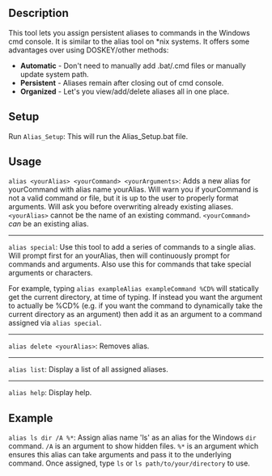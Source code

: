 ## Description
This tool lets you assign persistent aliases to commands in the Windows cmd console. It is similar to the alias tool on *nix systems. It offers some advantages over using DOSKEY/other methods:
* **Automatic** - Don't need to manually add .bat/.cmd files or manually update system path.
* **Persistent** - Aliases remain after closing out of cmd console.
* **Organized** - Let's you view/add/delete aliases all in one place.

## Setup
Run `Alias_Setup`: This will run the Alias_Setup.bat file.

## Usage
`alias <yourAlias> <yourCommand> <yourArguments>`: Adds a new alias for yourCommand with alias name yourAlias. Will warn you if yourCommand is not a valid command or file, but it is up to the user to properly format arguments. Will ask you before overwriting already existing aliases. `<yourAlias>` cannot be the name of an existing command. `<yourCommand>` _can_ be an existing alias.

***

`alias special`: Use this tool to add a series of commands to a single alias. Will prompt first for an yourAlias, then will continuously prompt for commands and arguments. Also use this for commands that take special arguments or characters.

For example, typing `alias exampleAlias exampleCommand %CD%` will statically get the current directory, at time of typing. If instead you want the argument to actually be %CD% (e.g. if you want the command to dynamically take the current directory as an argument) then add it as an argument to a command assigned via `alias special`.

***

`alias delete <yourAlias>`: Removes alias.

***

`alias list`: Display a list of all assigned aliases.

***

`alias help`: Display help.

## Example
`alias ls dir /A %*`: Assign alias name 'ls' as an alias for the Windows `dir` command. `/A` is an argument to show hidden files. `%*` is an argument which ensures this alias can take arguments and pass it to the underlying command. Once assigned, type `ls` or `ls path/to/your/directory` to use.
